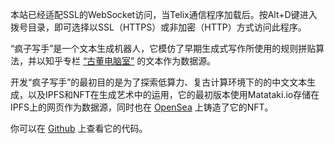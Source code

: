 本站已经适配SSL的WebSocket访问，当Telix通信程序加载后。按Alt+D键进入拨号目录，即可选择以SSL（HTTPS）或非加密（HTTP）方式访问此程序。

“疯子写手”是一个文本生成机器人，它模仿了早期生成式写作所使用的规则拼贴算法，并以知乎专栏 [“古董电脑室”](https://zhuanlan.zhihu.com/retrocomputing) 的文本作为数据源。

开发“疯子写手”的最初目的是为了探索低算力、复古计算环境下的的中文文本生成，以及IPFS和NFT在生成艺术中的运用，它的最初版本使用Matataki.io存储在IPFS上的网页作为数据源，同时也在 [OpenSea](https://opensea.io/assets/0x495f947276749ce646f68ac8c248420045cb7b5e/85082193235839641358202176184789853165871417855160442130207862834404947656705) 上铸造了它的NFT。

你可以在 [Github](https://github.com/pengan1987/madwriter/) 上查看它的代码。